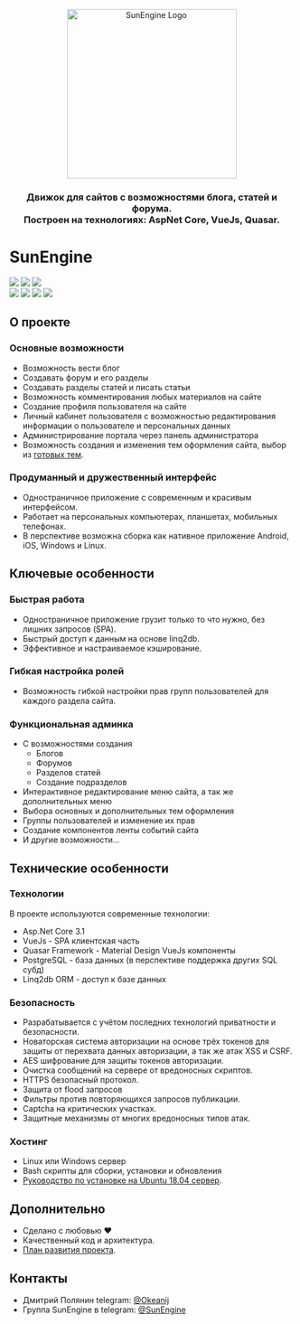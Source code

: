 ﻿<p align="center">
<img src="https://github.com/sunengine/SunEngine/blob/master/SunEngine.svg" width="300" alt="SunEngine Logo" />
</p>

<h3 align="center">
Движок для сайтов с возможностями блога, статей и форума.<br/>
Построен на технологиях: AspNet Core, VueJs, Quasar.</h3>


# SunEngine

<a href="#"><img src="https://img.shields.io/static/v1?label=%D0%92%D0%B5%D1%80%D1%81%D0%B8%D1%8F&message=v2.5.1&color=green"></a>
<a href="#"><img src="https://github.com/sunengine/SunEngine/workflows/.NET%20Core/badge.svg" ></a>
<a href="#"><img src="https://github.com/sunengine/SunEngine/workflows/Quasar/badge.svg" ></a>
<br/>
<a href="https://sunengine.site"><img src="https://img.shields.io/static/v1?label=%D0%A1%D0%B0%D0%B9%D1%82&message=sunengine.site&color=yellow"></a> 
<a href="https://demo.sunengine.site"><img src="https://img.shields.io/static/v1?label=%D0%94%D0%B5%D0%BC%D0%BE&message=demo.sunengine.site&color=yellow"></a>
<a href="https://t.me/SunEngine"><img src="https://img.shields.io/static/v1?label=Telegram&message=@SunEngine&color=success"></a>
<a href="README.md"><img src="https://img.shields.io/static/v1?label=Readme&message=English&color=informational"></a>



## О проекте
### Основные возможности
 - Возможность вести блог  
 - Создавать форум и его разделы  
 - Создавать разделы статей и писать статьи  
 - Возможность комментирования любых материалов на сайте  
 - Создание профиля пользователя на сайте  
 - Личный кабинет пользователя с возможностью редактирования информации о пользователе и персональных данных  
 - Администрирование портала через панель администратора  
 - Возможность создания и изменения тем оформления сайта, выбор из [готовых тем](https://github.com/sunengine/SunEngine.Skins).  

### Продуманный и дружественный интерфейс
- Одностраничное приложение c современным и красивым интерфейсом.  
- Работает на персональных компьютерах, планшетах, мобильных телефонах.  
- В перспективе возможна сборка как нативное приложение Android, iOS, Windows и Linux.  

## Ключевые особенности
### Быстрая работа
 - Одностраничное приложение грузит только то что нужно, без лишних запросов (SPA).  
 - Быстрый доступ к данным на основе linq2db.  
 - Эффективное и настраиваемое кэширование.  

### Гибкая настройка ролей
 - Возможность гибкой настройки прав групп пользователей для каждого раздела сайта.  

### Функциональная админка
 - С возможностями создания  
   - Блогов  
   - Форумов  
   - Разделов статей  
   - Создание подразделов  
 - Интерактивное редактирование меню сайта, а так же дополнительных меню  
 - Выбора основных и дополнительных тем оформления  
 - Группы пользователей и изменение их прав  
 - Создание компонентов ленты событий сайта  
 - И другие возможности...  

## Технические особенности
### Технологии
В проекте используются современные технологии:  
 - Asp.Net Core 3.1  
 - VueJs - SPA клиентская часть  
 - Quasar Framework - Material Design VueJs компоненты  
 - PostgreSQL - база данных (в перспективе поддержка других SQL субд)  
 - Linq2db ORM - доступ к базе данных  
 
### Безопасность
 - Разрабатывается с учётом последних технологий приватности и безопасности.  
 - Новаторская система авторизации на основе трёх токенов для защиты от перехвата данных авторизации, а так же атак XSS и CSRF.  
 - AES шифрование для защиты токенов авторизации.  
 - Очистка сообщений на сервере от вредоносных скриптов.  
 - HTTPS безопасный протокол.  
 - Защита от flood запросов  
  - Фильтры против повторяющихся запросов публикации.  
  - Captcha на критических участках.  
 - Защитные механизмы от многих вредоносных типов атак.  

### Хостинг
 - Linux или Windows сервер  
 - Bash скрипты для сборки, установки и обновления  
 - [Руководство по установке на Ubuntu 18.04 сервер](https://sunengine.site/install/14).    

## Дополнительно
 - Сделано с любовью ❤  
 - Качественный код и архитектура.  
 - [План развития проекта](https://sunengine.site/texts/roadmap).  

## Контакты
 - Дмитрий Полянин telegram: [@Okeanij](https://t.me/Okeanij)  
 - Группа SunEngine в telegram: [@SunEngine](https://t.me/SunEngine)  
